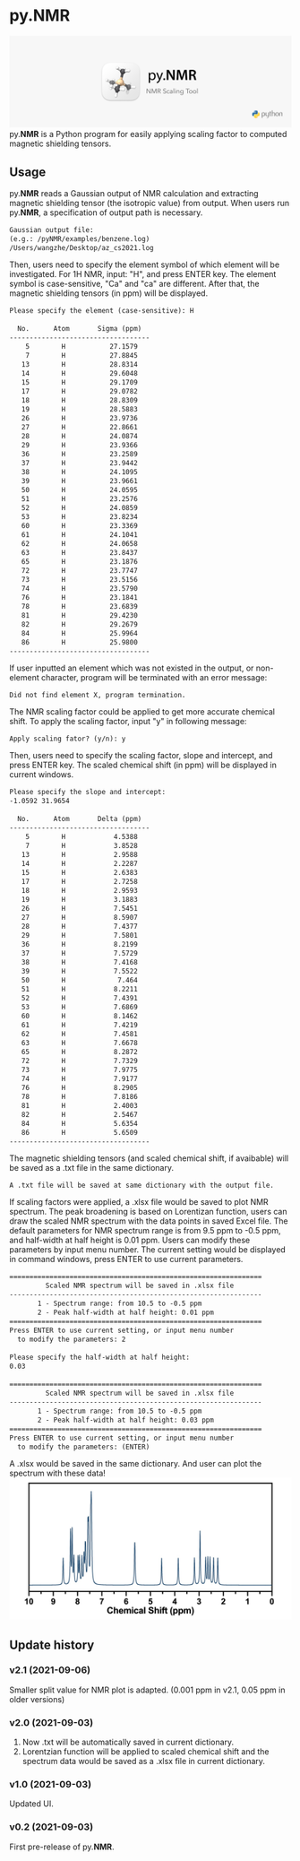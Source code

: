 # py.NMR
![](pyNMR_rm.png)
py.**NMR** is a Python program for easily applying scaling factor to computed magnetic shielding 
tensors.

## Usage

py.**NMR** reads a Gaussian output of NMR calculation and extracting magnetic shielding 
tensor (the isotropic value) from output. When users run py.**NMR**, a specification of output 
path is necessary.

```
Gaussian output file:
(e.g.: /pyNMR/examples/benzene.log)
/Users/wangzhe/Desktop/az_cs2021.log 
```

Then, users need to specify the element symbol of which element will be investigated. For 1H NMR, 
input: "H", and press ENTER key. The element symbol is case-sensitive, "Ca" and "ca" are different. 
After that, the magnetic shielding tensors (in ppm) will be displayed.

```
Please specify the element (case-sensitive): H

  No.      Atom       Sigma (ppm)
-----------------------------------
    5        H           27.1579
    7        H           27.8845
   13        H           28.8314
   14        H           29.6048
   15        H           29.1709
   17        H           29.0782
   18        H           28.8309
   19        H           28.5883
   26        H           23.9736
   27        H           22.8661
   28        H           24.0874
   29        H           23.9366
   36        H           23.2589
   37        H           23.9442
   38        H           24.1095
   39        H           23.9661
   50        H           24.0595
   51        H           23.2576
   52        H           24.0859
   53        H           23.8234
   60        H           23.3369
   61        H           24.1041
   62        H           24.0658
   63        H           23.8437
   65        H           23.1876
   72        H           23.7747
   73        H           23.5156
   74        H           23.5790
   76        H           23.1841
   78        H           23.6839
   81        H           29.4230
   82        H           29.2679
   84        H           25.9964
   86        H           25.9800
-----------------------------------
```

If user inputted an element which was not existed in the output, or non-element character, program 
will be terminated with an error message:

```
Did not find element X, program termination.
```

The NMR scaling factor could be applied to get more accurate chemical shift. To apply the scaling factor, 
input "y" in following message:

```
Apply scaling fator? (y/n): y
```

Then, users need to specify the scaling factor, slope and intercept, and press ENTER key. The scaled chemical 
shift (in ppm) will be displayed in current windows.

```
Please specify the slope and intercept:
-1.0592 31.9654

  No.      Atom       Delta (ppm)
-----------------------------------
    5        H            4.5388
    7        H            3.8528
   13        H            2.9588
   14        H            2.2287
   15        H            2.6383
   17        H            2.7258
   18        H            2.9593
   19        H            3.1883
   26        H            7.5451
   27        H            8.5907
   28        H            7.4377
   29        H            7.5801
   36        H            8.2199
   37        H            7.5729
   38        H            7.4168
   39        H            7.5522
   50        H             7.464
   51        H            8.2211
   52        H            7.4391
   53        H            7.6869
   60        H            8.1462
   61        H            7.4219
   62        H            7.4581
   63        H            7.6678
   65        H            8.2872
   72        H            7.7329
   73        H            7.9775
   74        H            7.9177
   76        H            8.2905
   78        H            7.8186
   81        H            2.4003
   82        H            2.5467
   84        H            5.6354
   86        H            5.6509
-----------------------------------
```

The magnetic shielding tensors (and scaled chemical shift, if avaibable) will be saved as a .txt file in the same dictionary.

```
A .txt file will be saved at same dictionary with the output file.
```

If scaling factors were applied, a .xlsx file would be saved to plot NMR spectrum. The peak broadening is based on Lorentizan function, 
users can draw the scaled NMR spectrum with the data points in saved Excel file. The default parameters for NMR spectrum range is from 9.5 ppm 
to -0.5 ppm, and half-width at half height is 0.01 ppm. Users can modify these parameters by input menu number. The current setting would be 
displayed in command windows, press ENTER to use current parameters.

```
===============================================================
         Scaled NMR spectrum will be saved in .xlsx file
---------------------------------------------------------------
       1 - Spectrum range: from 10.5 to -0.5 ppm
       2 - Peak half-width at half height: 0.01 ppm
===============================================================
Press ENTER to use current setting, or input menu number
  to modify the parameters: 2

Please specify the half-width at half height:
0.03

===============================================================
         Scaled NMR spectrum will be saved in .xlsx file
---------------------------------------------------------------
       1 - Spectrum range: from 10.5 to -0.5 ppm
       2 - Peak half-width at half height: 0.03 ppm
===============================================================
Press ENTER to use current setting, or input menu number
  to modify the parameters: (ENTER)
```

A .xlsx would be saved in the same dictionary. And user can plot the spectrum with these data!
![](/example/az_cs2021_spectrum.jpg)

## Update history
### v2.1 (2021-09-06)
Smaller split value for NMR plot is adapted. (0.001 ppm in v2.1, 0.05 ppm in older versions)

### v2.0 (2021-09-03)
1. Now .txt will be automatically saved in current dictionary.
2. Lorentzian function will be applied to scaled chemical shift and the spectrum data would be saved as a .xlsx file in current dictionary.

### v1.0 (2021-09-03)
Updated UI.

### v0.2 (2021-09-03)

First pre-release of py.**NMR**.
